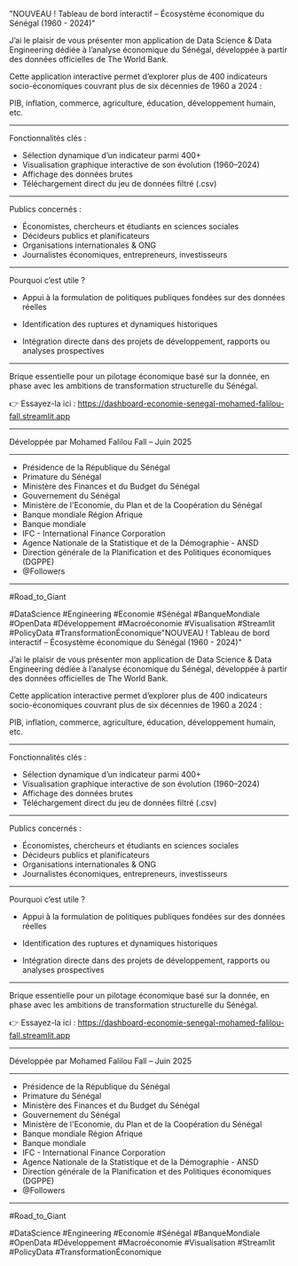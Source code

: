 "NOUVEAU ! Tableau de bord interactif – Écosystème économique du Sénégal (1960 - 2024)"

J’ai le plaisir de vous présenter mon application de Data Science & Data Engineering dédiée à l’analyse économique du Sénégal, développée à partir des données officielles de The World Bank.

Cette application interactive permet d’explorer plus de 400 indicateurs socio-économiques couvrant plus de six décennies de 1960 a 2024 :

PIB, inflation, commerce, agriculture, éducation, développement humain, etc.

---

Fonctionnalités clés :
- Sélection dynamique d’un indicateur parmi 400+
- Visualisation graphique interactive de son évolution (1960–2024)
- Affichage des données brutes
- Téléchargement direct du jeu de données filtré (.csv)

---

Publics concernés :
- Économistes, chercheurs et étudiants en sciences sociales
- Décideurs publics et planificateurs
- Organisations internationales & ONG
- Journalistes économiques, entrepreneurs, investisseurs
---

Pourquoi c’est utile ?

- Appui à la formulation de politiques publiques fondées sur des données réelles

- Identification des ruptures et dynamiques historiques
- Intégration directe dans des projets de développement, rapports ou analyses prospectives
---

Brique essentielle pour un pilotage économique basé sur la donnée, en phase avec les ambitions de transformation structurelle du Sénégal.

👉 Essayez-la ici : https://dashboard-economie-senegal-mohamed-falilou-fall.streamlit.app

-----------

Développée par Mohamed Falilou Fall – Juin 2025 

------

- Présidence de la République du Sénégal
- Primature du Sénégal
- Ministère des Finances et du Budget du Sénégal
- Gouvernement du Sénégal
- Ministère de l'Economie, du Plan et de la Coopération du Sénégal
- Banque mondiale Région Afrique
- Banque mondiale
- IFC - International Finance Corporation
- Agence Nationale de la Statistique et de la Démographie - ANSD
- Direction générale de la Planification et des Politiques économiques (DGPPE)
- @Followers

-------------------
#Road_to_Giant

#DataScience #Engineering #Economie #Sénégal #BanqueMondiale #OpenData #Développement #Macroéconomie #Visualisation #Streamlit #PolicyData #TransformationÉconomique"NOUVEAU ! Tableau de bord interactif – Écosystème économique du Sénégal (1960 - 2024)"

J’ai le plaisir de vous présenter mon application de Data Science & Data Engineering dédiée à l’analyse économique du Sénégal, développée à partir des données officielles de The World Bank.

Cette application interactive permet d’explorer plus de 400 indicateurs socio-économiques couvrant plus de six décennies de 1960 a 2024 :

PIB, inflation, commerce, agriculture, éducation, développement humain, etc.

---

Fonctionnalités clés :
- Sélection dynamique d’un indicateur parmi 400+
- Visualisation graphique interactive de son évolution (1960–2024)
- Affichage des données brutes
- Téléchargement direct du jeu de données filtré (.csv)

---

Publics concernés :
- Économistes, chercheurs et étudiants en sciences sociales
- Décideurs publics et planificateurs
- Organisations internationales & ONG
- Journalistes économiques, entrepreneurs, investisseurs
---

Pourquoi c’est utile ?

- Appui à la formulation de politiques publiques fondées sur des données réelles

- Identification des ruptures et dynamiques historiques
- Intégration directe dans des projets de développement, rapports ou analyses prospectives
---

Brique essentielle pour un pilotage économique basé sur la donnée, en phase avec les ambitions de transformation structurelle du Sénégal.

👉 Essayez-la ici : https://dashboard-economie-senegal-mohamed-falilou-fall.streamlit.app

-----------

Développée par Mohamed Falilou Fall – Juin 2025 

------

- Présidence de la République du Sénégal
- Primature du Sénégal
- Ministère des Finances et du Budget du Sénégal
- Gouvernement du Sénégal
- Ministère de l'Economie, du Plan et de la Coopération du Sénégal
- Banque mondiale Région Afrique
- Banque mondiale
- IFC - International Finance Corporation
- Agence Nationale de la Statistique et de la Démographie - ANSD
- Direction générale de la Planification et des Politiques économiques (DGPPE)
- @Followers

-------------------
#Road_to_Giant

#DataScience #Engineering #Economie #Sénégal #BanqueMondiale #OpenData #Développement #Macroéconomie #Visualisation #Streamlit #PolicyData #TransformationÉconomique
